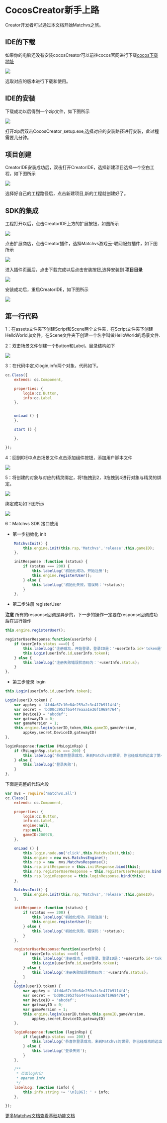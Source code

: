 # CocosCreator新手上路

Creator开发者可以通过本文档开始Matchvs之旅。

## IDE的下载

如果你的电脑还没有安装cocosCreator可以前往cocos官网进行下载[cocos下载地址](http://www.cocos.com/download) 

![](http://imgs.matchvs.com/static/Doc-img/new-start/CocosCreatorImg/creatorDownload.png)

选取对应的版本进行下载和使用。

## IDE的安装

下载成功以后得到一个zip文件，如下图所示

![](http://imgs.matchvs.com/static/Doc-img/new-start/CocosCreatorImg/creatorZip.jpg)

打开zip后双击CocosCreator_setup.exe,选择对应的安装路径进行安装，此过程需要几分钟。

## 项目创建

CreatorIDE安装成功后，双击打开CreatorIDE，选择新建项目选择一个空白工程，如下图所示

![](http://imgs.matchvs.com/static/Doc-img/new-start/CocosCreatorImg/creatorNewProject.jpg)

选择好自己的工程路径后，点击新建项目,新的工程就创建好了。

## SDK的集成

工程打开以后，点击CreatorIDE上方的扩展按钮，如图所示

![](http://imgs.matchvs.com/static/Doc-img/new-start/CocosCreatorImg/creatorExtend.png)

点击扩展商店，点击Creator插件，选择Matchvs游戏云-联网服务插件，如下图所示

![](http://imgs.matchvs.com/static/Doc-img/new-start/CocosCreatorImg/creatorStore.png)

进入插件页面后，点击下载完成以后点击安装按钮,选择安装到 **项目目录**

![](http://imgs.matchvs.com/static/Doc-img/new-start/CocosCreatorImg/creatorMatchvsInstall.png)

安装成功后，重启CreatorIDE，如下图所示

![](http://imgs.matchvs.com/static/Doc-img/new-start/CocosCreatorImg/creatorInstallSuccess.png)

## 第一行代码

 1：在assets文件夹下创建Script和Scene两个文件夹，在Script文件夹下创建HelloWorld.js文件，在Scene文件夹下创建一个名字叫做HelloWorld的场景文件.

 2：双击场景文件创建一个Button和Label。目录结构如下

![](http://imgs.matchvs.com/static/Doc-img/new-start/CocosCreatorImg/creator_9.png)

 3：在代码中定义login,info两个对象，代码如下。

```javascript
cc.Class({
    extends: cc.Component,

    properties: {
        login:cc.Button,
        info:cc.Label
    },


    onLoad () {
    },

    start () {

    },

});
```
 4：回到IDE中点击场景文件点击添加组件按钮，添加用户脚本文件

![](http://imgs.matchvs.com/static/Doc-img/new-start/CocosCreatorImg/creator_10.png)

 5：将创建的对象与对应的精灵绑定，将1拖拽到2，3拖拽到4进行对象与精灵的绑定。

![](http://imgs.matchvs.com/static/Doc-img/new-start/CocosCreatorImg/creator_11.png)

绑定成功如下图所示

![](http://imgs.matchvs.com/static/Doc-img/new-start/CocosCreatorImg/creator_12.png)

 6：Matchvs SDK 接口使用
​	
 - 第一步初始化 init

```javascript
    MatchvsInit() {
        this.engine.init(this.rsp,'Matchvs','release',this.gameID);
    },

    initResponse :function (status) {
        if (status === 200) {
            this.labelLog('初始化成功，开始注册');
            this.engine.registerUser();
        } else {
            this.labelLog('初始化失败，错误码：'+status);
        }
    },

```

 - 第二步注册 registerUser

 **注意** 所有的response回调是异步的，下一步的操作一定要在response回调成功后在进行操作

```javascript
this.engine.registerUser();

registerUserResponse:function(userInfo) {
	if (userInfo.status ===0) {
		this.labelLog('注册成功，开始登录，登录ID是：'+userInfo.id+'token是'+userInfo.token);
		this.Login(userInfo.id,userInfo.token);
	} else {
		this.labelLog('注册失败错误状态码为：'+userInfo.status);
	}
},

```
- 第三步登录 login

```javascript
this.Login(userInfo.id,userInfo.token);

Login(userID,token) {
	var appkey = '4fd4a67c10e84e259a2c3c417b9114f4';
	var secret = 'bd00c3953f6a447eaaa1e36f19684764';
	var DeviceID = 'abcdef';
	var gatewayID = 0;
	var gameVersion = 1;
	this.engine.login(userID,token,this.gameID,gameVersion,
		appkey,secret,DeviceID,gatewayID)
},

loginResponse:function (MsLoginRsp) {
	if (MsLoginRsp.status === 200) {
		this.labelLog('恭喜你登录成功，来到Matchvs的世界，你已经成功的迈出了第一步，Hello World');
	} else {
		this.labelLog('登录失败');
	}
},
```

下面是完整的代码片段

```javascript
var mvs = require('matchvs.all')
cc.Class({
    extends: cc.Component,

    properties: {
        login:cc.Button,
        info:cc.Label,
        engine:null,
        rsp:null,
        gameID:200978,
    },

    onLoad () {
        this.login.node.on('click',this.MatchvsInit,this);
        this.engine = new mvs.MatchvsEngine();
        this.rsp = new  mvs.MatchvsResponse();
        this.rsp.initResponse = this.initResponse.bind(this);
        this.rsp.registerUserResponse = this.registerUserResponse.bind(this);
        this.rsp.loginResponse = this.loginResponse.bind(this);
    },

    MatchvsInit() {
        this.engine.init(this.rsp,'Matchvs','release',this.gameID);
    },

    initResponse :function (status) {
        if (status === 200) {
            this.labelLog('初始化成功，开始注册');
            this.engine.registerUser();
        } else {
            this.labelLog('初始化失败，错误码：'+status);
        }
    },

    registerUserResponse:function(userInfo) {
        if (userInfo.status ===0) {
            this.labelLog('注册成功，开始登录，登录ID是：'+userInfo.id+'token是'+userInfo.token);
            this.Login(userInfo.id,userInfo.token);
        } else {
            this.labelLog('注册失败错误状态码为：'+userInfo.status);
        }
    },
    Login(userID,token) {
        var appkey = '4fd4a67c10e84e259a2c3c417b9114f4';
        var secret = 'bd00c3953f6a447eaaa1e36f19684764';
        var DeviceID = 'abcdef';
        var gatewayID = 0;
        var gameVersion = 1;
        this.engine.login(userID,token,this.gameID,gameVersion,
            appkey,secret,DeviceID,gatewayID)
    },

    loginResponse:function (loginRsp) {
        if (loginRsp.status === 200) {
            this.labelLog('恭喜你登录成功，来到Matchvs的世界，你已经成功的迈出了第一步，Hello World');
        } else {
            this.labelLog('登录失败');
        }
    },

    /**
     * 页面log打印
     * @param info
     */
    labelLog: function (info) {
        this.info.string += '\n[LOG]: ' + info;
    },

});


```


[更多Matchvs文档查看基础功能文档](http://www.matchvs.com/service?page=JavaScriptApITransfer)